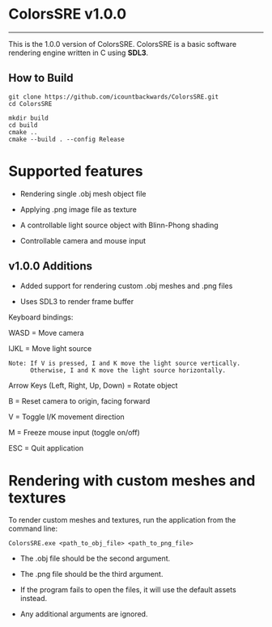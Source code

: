 # ColorsSRE v1.0.0
------------------

This is the 1.0.0 version of ColorsSRE. ColorsSRE is a basic software rendering engine written in C using **SDL3**.

## How to Build

```
git clone https://github.com/icountbackwards/ColorsSRE.git
cd ColorsSRE

mkdir build
cd build
cmake ..
cmake --build . --config Release
```

# Supported features

- Rendering single .obj mesh object file
  
- Applying .png image file as texture
  
- A controllable light source object with Blinn-Phong shading
  
- Controllable camera and mouse input

## v1.0.0 Additions

- Added support for rendering custom .obj meshes and .png files
  
- Uses SDL3 to render frame buffer

Keyboard bindings:

WASD = Move camera

IJKL = Move light source

    Note: If V is pressed, I and K move the light source vertically.
          Otherwise, I and K move the light source horizontally.
          
Arrow Keys (Left, Right, Up, Down) = Rotate object

B = Reset camera to origin, facing forward

V = Toggle I/K movement direction

M = Freeze mouse input (toggle on/off)

ESC = Quit application

# Rendering with custom meshes and textures

To render custom meshes and textures, run the application from the command line:

`ColorsSRE.exe <path_to_obj_file> <path_to_png_file>`

- The .obj file should be the second argument.

- The .png file should be the third argument.

- If the program fails to open the files, it will use the default assets instead.

- Any additional arguments are ignored.
